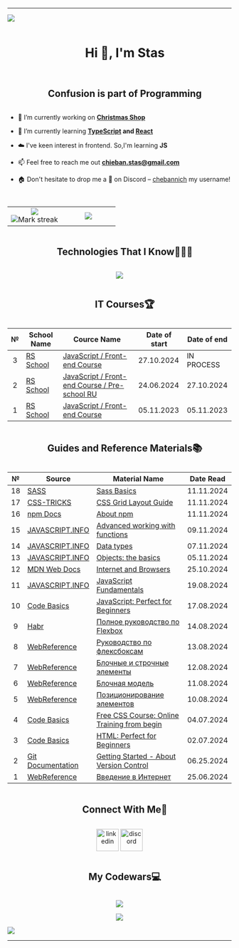 ----------------------------------------------------------------------
<!-- horizontal divider(gradiant) -->
<img src="https://user-images.githubusercontent.com/73097560/115834477-dbab4500-a447-11eb-908a-139a6edaec5c.gif">


<!-- h1 without bottom border -->
<div id="user-content-toc">
  <ul align="center">
    <summary><h1 style="display: inline-block">Hi 👋, I'm Stas</h1></summary>
  </ul>
</div>


<!-- Snake (start) -->
<!--
<div align="center">
  <img  src="https://github.com/1999AZZAR/1999AZZAR/blob/readme/resources/img/grid-snake.svg"
       alt="snake" /></a>
</div>
--> <!-- Snake (end) -->


<!-- Intro (start) -->
<!-- h2 without bottom border -->
<div id="user-content-toc">
  <ul align="center">
    <summary><h2 style="display: inline-block">Confusion is part of Programming</h2></summary>
  </ul>
</div>

- 🔭 I’m currently working on **<a href="https://rolling-scopes-school.github.io/chebannich-JSFE2024Q4/christmas-shop/">Christmas Shop</a>**

- 🌱 I’m currently learning **<a href="https://www.typescriptlang.org">TypeScript</a> and <a href="https://react.dev">React</a>**

- ☁️ I've keen interest in frontend. So,I'm learning **JS**

- 📫 Feel free to reach me out **chieban.stas@gmail.com**

- 🏠 Don't hesitate to drop me a **👋** on Discord –  [chebannich](https://discordapp.com/users/572468449335312414) my username!
<!-- Intro (end) -->


<!-- About (start) -->
<!-- h2 without bottom border -->
<!--
<div id="user-content-toc">
  <ul align="center">
    <summary><h2 style="display: inline-block">About me</h2></summary>
  </ul>
</div>

<div align="center">
   <a target="_blank" href="https://yourunb.github.io/CV/"><img src="https://github.com/YourunB/Test1/blob/main/images/cv.png?raw=true" alt="CV" style="width: 100px;"></a>
   <a target="_blank" href="https://yourunb.github.io/WelcomePortfolio/"><img src="https://github.com/YourunB/Test1/blob/main/images/portfolio.png?raw=true" alt="Portfolio" style="width: 100px;"></a>
</div>
--> <!-- About (end) -->


<br>


<!-- Stats & Trophy (start) -->
<!-- Stats (start) -->
<p align="center">
  <table align="center">
    <tr border="none">
      <td width="50%" align="center"> 
        <img  align="center"  src="https://github-readme-stats.vercel.app/api?username=chebannich&theme=dark&show_icons=true&count_private=true" />
        <br>
        <img  title="🔥 Get streak stats for your profile at git.io/streak-stats" alt="Mark streak" src="https://github-readme-streak-stats.herokuapp.com/?user=chebannich&theme=dark&hide_border=false" /> 
      </td> 
      <td width="50%" align="center">
        <img  align="center"  src="https://github-readme-stats.anuraghazra1.vercel.app/api/top-langs/?username=chebannich&theme=dark&hide_border=false&no-bg=true&no-frame=true&langs_count=10"/>
      </td>
    </tr>
  </table>
<!-- Stats (end) -->


<!-- Trophy (start) --> 
<!--
<div align=center>
  <a href="https://github.com/ryo-ma/github-profile-trophy" title="Go to Source">
      <img align="center" width=84% src="https://github-profile-trophy.vercel.app/?username=1010nishant&theme=radical&row=1&column=7&margin-h=15&margin-w=5&no-bg=true" alt="TROPHY" />
    </a>
</div>
--> <!-- Trophy (end) -->
</p>
<!-- Stats & Trophy (end) -->


<!-- Tech stack icons (start) -->
<!-- h1 without bottom border -->
<div id="user-content-toc">
  <ul align="center">
    <summary><h2 style="display: inline-block">Technologies That I Know👨🏻‍💻</h2></summary>
  </ul>
</div>

<p align="center">
  <a href="https://skillicons.dev" display="flex">
    <img src="https://skillicons.dev/icons?i=git,github,html,css,js,npm,sass&theme=light" />
  </a>
</p>
<!-- Tech stack icons (end) -->


<!-- It cources (start) -->
<!-- h2 without bottom border -->
<div id="user-content-toc">
  <ul align="center">
    <summary><h2 style="display: inline-block">IT Courses🏆</h2></summary>
  </ul>
</div>
<p align="center">
  <table align="center">
    <thead>      
      <tr>
        <th>№</th>
        <th>School Name</th>
        <th>Cource Name</th>
        <th>Date of start</th>
        <th>Date of end</th>
      </tr>
    </thead>
    <tbody>
        <td align="center">3</td></td>
        <td><a href="https://rs.school">RS School</a></td>
        <td><a href="https://rs.school/courses/javascript-ru">JavaScript / Front-end Course</a></td>
        <td>27.10.2024</td>
        <td>IN PROCESS</td>
      <tr>
        <td align="center">2</td></td>
        <td><a href="https://rs.school">RS School</a></td>
        <td><a href="https://rs.school/courses/javascript-preschool-ru">JavaScript / Front-end Course / Pre-school RU</a></td>
        <td>24.06.2024</td>
        <td>27.10.2024</td>
      </tr>
      <tr>
        <td align="center">1</td></td>
        <td><a href="https://rs.school">RS School</a></td>
        <td><a href="https://rs.school/courses/javascript-ru">JavaScript / Front-end Course</a></td>
        <td>05.11.2023</td>
        <td>05.11.2023</td>
      </tr>
    </tbody>
  </table>
</p>
<!-- It cources (end) -->


<!-- Guides and Reference Materials (start) -->
<!-- h2 without bottom border -->
<div id="user-content-toc">
  <ul align="center">
    <summary><h2 style="display: inline-block">Guides and Reference Materials📚</h2></summary>
  </ul>
</div>
<p align="center">
  <table align="center">
    <thead>      
      <tr>
        <th>№</th>
        <th>Source</th>
        <th>Material Name</th>
        <th>Date Read</th>
      </tr>
    </thead>
    <tbody>
      <tr>
        <td align="center">18</td></td>
        <td><a href="https://sass-lang.com">SASS</a></td>
        <td><a href="https://sass-lang.com/guide/">Sass Basics</a></td>
        <td>11.11.2024</td>
      </tr>
      <tr>
        <td align="center">17</td></td>
        <td><a href="https://css-tricks.com">CSS-TRICKS</a></td>
        <td><a href="https://css-tricks.com/snippets/css/complete-guide-grid/">CSS Grid Layout Guide</a></td>
        <td>11.11.2024</td>
      </tr>
      <tr>
        <td align="center">16</td></td>
        <td><a href="https://docs.npmjs.com">npm Docs</a></td>
        <td><a href="https://docs.npmjs.com/about-npm">About npm</a></td>
        <td>11.11.2024</td>
      </tr>
      <tr>
        <td align="center">15</td></td>
        <td><a href="https://javascript.info">JAVASCRIPT.INFO</a></td>
        <td><a href="https://javascript.info/advanced-functions">Advanced working with functions</a></td>
        <td>09.11.2024</td>
      </tr>
      <tr>
        <td align="center">14</td></td>
        <td><a href="https://javascript.info">JAVASCRIPT.INFO</a></td>
        <td><a href="https://javascript.info/data-types">Data types</a></td>
        <td>07.11.2024</td>
      </tr>
      <tr>
        <td align="center">13</td></td>
        <td><a href="https://javascript.info">JAVASCRIPT.INFO</a></td>
        <td><a href="https://javascript.info/object-basics">Objects: the basics</a></td>
        <td>05.11.2024</td>
      </tr>
      <tr>
        <td align="center">12</td></td>
        <td><a href="https://developer.mozilla.org/en-US/">MDN Web Docs</a></td>
        <td><a href="https://developer.mozilla.org/en-US/docs/Learn/Common_questions/Web_mechanics/How_does_the_Internet_work">Internet and Browsers</a></td>
        <td>25.10.2024</td>
      </tr>
      <tr>
        <td align="center">11</td></td>
        <td><a href="https://javascript.info">JAVASCRIPT.INFO</a></td>
        <td><a href="https://javascript.info/first-steps">JavaScript Fundamentals</a></td>
        <td>19.08.2024</td>
      </tr>
      <tr>
        <td align="center">10</td></td>
        <td><a href="https://code-basics.com">Code Basics</a></td>
        <td><a href="https://code-basics.com/languages/javascript">JavaScript: Perfect for Beginners</a></td>
        <td>17.08.2024</td>
      </tr>
      <tr>
        <td align="center">9</td></td>
        <td><a href="https://habr.com/ru/articles/467049/">Habr</a></td>
        <td><a href="https://habr.com/ru/articles/467049/">Полное руководство по Flexbox</a></td>
        <td>14.08.2024</td>
      </tr>
       <tr>
        <td align="center">8</td></td>
        <td><a href="https://webref.ru">WebReference</a></td>
        <td><a href="https://webref.ru/layout/flexbox-tutorial">Руководство по флексбоксам</a></td>
        <td>13.08.2024</td>
      </tr>
     <tr>
        <td align="center">7</td></td>
        <td><a href="https://webref.ru">WebReference</a></td>
        <td><a href="https://webref.ru/course/block-inline">Блочные и строчные элементы</a></td>
        <td>12.08.2024</td>
      </tr>
      <tr>
        <td align="center">6</td></td>
        <td><a href="https://webref.ru">WebReference</a></td>
        <td><a href="https://webref.ru/course/block-model">Блочная модель</a></td>
        <td>11.08.2024</td>
      </tr>
      <tr>
        <td align="center">5</td></td>
        <td><a href="https://webref.ru">WebReference</a></td>
        <td><a href="https://webref.ru/course/position">Позиционирование элементов</a></td>
        <td>10.08.2024</td>
      </tr>
      <tr>
        <td align="center">4</td></td>
        <td><a href="https://code-basics.com">Code Basics</a></td>
        <td><a href="https://code-basics.com//languages/css">Free CSS Course: Online Training from begin</a></td>
        <td>04.07.2024</td>
      </tr>
      <tr>
        <td align="center">3</td></td>
        <td><a href="https://code-basics.com">Code Basics</a></td>
        <td><a href="https://code-basics.com/languages/html">HTML: Perfect for Beginners</a></td>
        <td>02.07.2024</td>
      </tr>
      <tr>
        <td align="center">2</td></td>
        <td><a href="https://git-scm.com/doc">Git Documentation</a></td>
        <td><a href="https://git-scm.com/book/en/v2/Getting-Started-About-Version-Control">Getting Started - About Version Control</a></td>
        <td>06.25.2024</td>
      </tr>
      <tr>
        <td align="center">1</td></td>
        <td><a href="https://webref.ru">WebReference</a></td>
        <td><a href="https://webref.ru/course/introduction">Введение в Интернет</a></td>
        <td>25.06.2024</td>
      </tr>
    </tbody>
  </table>
</p>
<!-- Guides and Reference Materials (end) -->


<!-- Connect with me (start) -->
<!-- h2 without bottom border -->
<div id="user-content-toc">
  <ul align="center">
    <summary><h2 style="display: inline-block">Connect With Me🤝</h2></summary>
  </ul>
</div>

<p align="center">
<a href="https://www.linkedin.com/in/chebannich/" target="blank"><img align="center" src="https://user-images.githubusercontent.com/88904952/234979284-68c11d7f-1acc-4f0c-ac78-044e1037d7b0.png" alt="linkedin" height="50" width="50" /></a>
<a href="https://discordapp.com/users/572468449335312414" target="blank"><img align="center" src="https://user-images.githubusercontent.com/88904952/234982627-019fd336-6248-453c-9b05-97c13fd1d207.png" alt="discord" height="50" width="50" /></a>
</p>
<!-- Connect with me (end) -->


<!-- Сodewars (start) -->
<!-- h2 without bottom border -->
<div id="user-content-toc">
  <ul align="center">
    <summary><h2 style="display: inline-block">My Codewars💻</h2></summary>
  </ul>
</div>

<p align="center"><a href="https://www.codewars.com/users/rsschool_955ceeb7837a88d5"><img class="hidden dark:inline-block" src="https://www.codewars.com/users/rsschool_955ceeb7837a88d5/badges/large?logo=false"></a></p>
<!-- Сodewars (end) -->



<!-- Profile visit count (start) -->
<div align="center">
  
  [![](https://visitcount.itsvg.in/api?id=chebannich&icon=3&color=6)](https://visitcount.itsvg.in)
  
</div>
<!-- Profile visit count (end) -->


<!-- horizontal divider(gradiant) -->
<img src="https://user-images.githubusercontent.com/73097560/115834477-dbab4500-a447-11eb-908a-139a6edaec5c.gif">

----------------------------------------------------------------------
